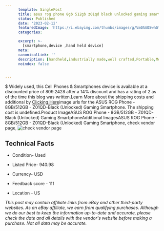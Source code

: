```yaml
---
      template: SinglePost
      title: asus rog phone 8gb 512gb z01qd black unlocked gaming smartphone
      status: Published
      date: '2023-02-12'
      featuredImage: 'https://i.ebayimg.com/thumbs/images/g/Vm0AAOSwhGtjVLbQ/s-l225.jpg'
      categories: 

      excerpt: >-
        [smartphone,device ,hand held device]
      meta:
      canonicalLink: ''
      description: [handheld,industrially made,well crafted,Portable,Mobile,Compact,Convenient,Lightweight,Maneuverable,Man-portable,Miniature,Carriable,Hand-held,Light,Holdable,Transportable,Mobile device,Pocket-sized,On-the-go,Wireless,Cordless,Compact size,Convenient size, smartphone,device ,hand held device]
      noindex: false

        
---
```

$
    Widely used, this Cell Phones & Smartphones device is available at a discounted price of 809.2428 after a 14% discount and has a rating of 2 as of the time this blog was written.Learn More about the shipping costs and additional by [Clicking Here](https://www.ebay.com/itm/394300596804?hash=item5bce25a244%3Ag%3AVm0AAOSwhGtjVLbQ&mkevt=1&mkcid=1&mkrid=711-53200-19255-0&campid=%253CePNCampaignId%253E&customid=%253CreferenceId%253E&toolid=10049)image urls for the ASUS ROG Phone - 8GB/512GB - Z01QD-Black (Unlocked) Gaming Smartphone. The shipping cost is undefined.Product ImageASUS ROG Phone - 8GB/512GB - Z01QD-Black (Unlocked) Gaming SmartphoneAdditional ImagesASUS ROG Phone - 8GB/512GB - Z01QD-Black (Unlocked) Gaming Smartphone, check vendor page, ![check vendor page](https://origin-galleryplus.ebayimg.com/ws/web/394300596804_2_0_1/225x225.jpg,https://origin-galleryplus.ebayimg.com/ws/web/394300596804_3_0_1/225x225.jpg,https://origin-galleryplus.ebayimg.com/ws/web/394300596804_4_0_1/225x225.jpg,https://origin-galleryplus.ebayimg.com/ws/web/394300596804_5_0_1/225x225.jpg,https://origin-galleryplus.ebayimg.com/ws/web/394300596804_6_0_1/225x225.jpg,https://origin-galleryplus.ebayimg.com/ws/web/394300596804_7_0_1/225x225.jpg,https://origin-galleryplus.ebayimg.com/ws/web/394300596804_8_0_1/225x225.jpg,https://origin-galleryplus.ebayimg.com/ws/web/394300596804_9_0_1/225x225.jpg)
    
    

 ## Technical Facts 



     
      

 - Condition- Used 


      

 - Listed Price- 940.98 


      

 - Currency- USD 


      

 - Feedback score - 111 


      

 - Location - US 


      
      

 *_This post may contain affiliate links from eBay and other third-party websites. As an eBay affiliate, we earn from qualifying purchases. Although we do our best to keep the information up-to-date and accurate, please check the date and all details with the vendor's website before making a purchase. Not all data may be accurate._*



    
    
    
    
    